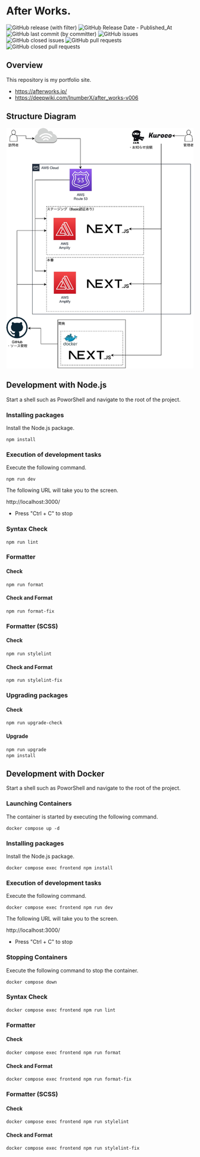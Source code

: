 # After Works.

![GitHub release (with filter)](https://img.shields.io/github/v/release/InumberX/after_works-v006) ![GitHub Release Date - Published_At](https://img.shields.io/github/release-date/InumberX/after_works-v006) ![GitHub last commit (by committer)](https://img.shields.io/github/last-commit/InumberX/after_works-v006) ![GitHub issues](https://img.shields.io/github/issues/InumberX/after_works-v006) ![GitHub closed issues](https://img.shields.io/github/issues-closed/InumberX/after_works-v006) ![GitHub pull requests](https://img.shields.io/github/issues-pr/InumberX/after_works-v006) ![GitHub closed pull requests](https://img.shields.io/github/issues-pr-closed/InumberX/after_works-v006)

## Overview

This repository is my portfolio site.

- https://afterworks.jp/
- https://deepwiki.com/InumberX/after_works-v006

## Structure Diagram

![Structure Diagram](readme/img/configuration_diagram.jpg)

## Development with Node.js

Start a shell such as PoworShell and navigate to the root of the project.

### Installing packages

Install the Node.js package.

```shell
npm install
```

### Execution of development tasks

Execute the following command.

```shell
npm run dev
```

The following URL will take you to the screen.

http://localhost:3000/

- Press "Ctrl + C" to stop

### Syntax Check

```shell
npm run lint
```

### Formatter

#### Check

```shell
npm run format
```

#### Check and Format

```shell
npm run format-fix
```

### Formatter (SCSS)

#### Check

```shell
npm run stylelint
```

#### Check and Format

```shell
npm run stylelint-fix
```

### Upgrading packages

#### Check

```shell
npm run upgrade-check
```

#### Upgrade

```shell
npm run upgrade
npm install
```

## Development with Docker

Start a shell such as PoworShell and navigate to the root of the project.

### Launching Containers

The container is started by executing the following command.

```shell
docker compose up -d
```

### Installing packages

Install the Node.js package.

```shell
docker compose exec frontend npm install
```

### Execution of development tasks

Execute the following command.

```shell
docker compose exec frontend npm run dev
```

The following URL will take you to the screen.

http://localhost:3000/

- Press "Ctrl + C" to stop

### Stopping Containers

Execute the following command to stop the container.

```shell
docker compose down
```

### Syntax Check

```shell
docker compose exec frontend npm run lint
```

### Formatter

#### Check

```shell
docker compose exec frontend npm run format
```

#### Check and Format

```shell
docker compose exec frontend npm run format-fix
```

### Formatter (SCSS)

#### Check

```shell
docker compose exec frontend npm run stylelint
```

#### Check and Format

```shell
docker compose exec frontend npm run stylelint-fix
```
